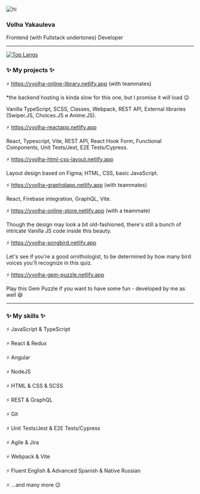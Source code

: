 ![hi](https://github.com/yvolha/yvolha/assets/112762462/382dbc72-9649-4909-a097-e43992b7a02e) 

### Volha Yakauleva ###
Frontend (with Fullstack undertones) Developer 

***
[![Top Langs](https://github-readme-stats.vercel.app/api/top-langs/?username=yvolha&layout=compact&theme=gruvbox)](https://github.com/yvolha/github-readme-stats)


### ✨ My projects ✨ 
⚡ https://yvolha-online-library.netlify.app (with teammates) 

*the backend hosting is kinda slow for this one, but I promise it will load 😉

Vanilla TypeScript, SCSS, Classes, Webpack, REST API, External libraries (Swiper.JS, Choices.JS и Anime.JS).

⚡ https://yvolha-reactapp.netlify.app

React, Typescript, Vite, REST API, React Hook Form, Functional Components, Unit Tests/Jest, E2E Tests/Cypress.

⚡ https://yvolha-html-css-layout.netlify.app

Layout design based on Figma; HTML, CSS, basic JavaScript.

⚡ https://yvolha-graphqlapp.netlify.app (with teammates)

React, Firebase integration, GraphQL, Vite.

⚡ https://yvolha-online-store.netlify.app (with a teammate)

Though the design may look a bit old-fashioned, there's still a bunch of intricate Vanilla JS code inside this beauty.

⚡ https://yvolha-songbird.netlify.app

Let's see if you're a good ornithologist, to be determined by how many bird voices you'll recognize in this quiz.

⚡ https://yvolha-gem-puzzle.netlify.app

Play this Gem Puzzle if you want to have some fun - developed by me as well 😄

*** 
### ✨ My skills ✨ 
⚡ JavaScript & TypeScript

⚡ React & Redux

⚡ Angular

⚡ NodeJS

⚡ HTML & CSS & SCSS

⚡ REST & GraphQL

⚡ Git

⚡ Unit Tests/Jest & E2E Tests/Cypress

⚡ Agile & Jira

⚡ Webpack & Vite

⚡ Fluent English & Advanced Spanish & Native Russian

⚡ ...and many more 😉

